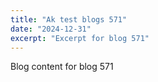 ```yaml
---
title: "Ak test blogs 571"
date: "2024-12-31"
excerpt: "Excerpt for blog 571"
---
```


Blog content for blog 571